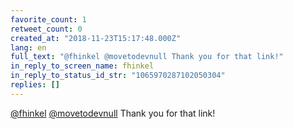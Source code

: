 ```yaml
---
favorite_count: 1
retweet_count: 0
created_at: "2018-11-23T15:17:48.000Z"
lang: en
full_text: "@fhinkel @movetodevnull Thank you for that link!"
in_reply_to_screen_name: fhinkel
in_reply_to_status_id_str: "1065970287102050304"
replies: []
---
```


[@fhinkel](https://twitter.com/fhinkel)
[@movetodevnull](https://twitter.com/movetodevnull) Thank you for that link!
